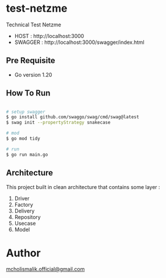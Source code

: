 # test-netzme
Technical Test Netzme
- HOST : http://localhost:3000
- SWAGGER : http://localhost:3000/swagger/index.html

## Pre Requisite
- Go version 1.20

## How To Run
``` bash

# setup swagger 
$ go install github.com/swaggo/swag/cmd/swag@latest
$ swag init --propertyStrategy snakecase

# mod
$ go mod tidy

# run 
$ go run main.go
```

## Architecture 
This project built in clean architecture that contains some layer :
1. Driver   
2. Factory 
3. Delivery
4. Repository
5. Usecase
6. Model

# Author
mcholismalik.official@gmail.com
